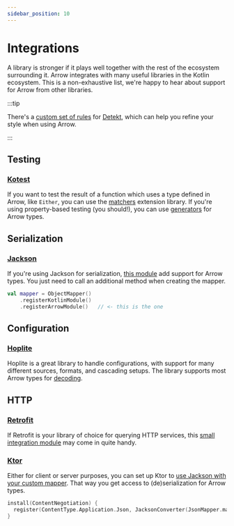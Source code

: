 ```yaml
---
sidebar_position: 10
---
```


# Integrations

A library is stronger if it plays well together with the rest of the ecosystem 
surrounding it. Arrow integrates with many useful libraries in the Kotlin
ecosystem. This is a non-exhaustive list, we're happy to hear about support for
Arrow from other libraries.

:::tip

There's a [custom set of rules](https://github.com/woltapp/arrow-detekt-rules)
for [Detekt](https://detekt.dev/), which can help you refine your style when
using Arrow.

:::

## Testing

### [Kotest](https://kotest.io/)

If you want to test the result of a function which uses a type defined in Arrow,
like `Either`, you can use the [matchers](https://kotest.io/docs/assertions/arrow.html)
extension library. If you're using property-based testing (you should!), you can
use [generators](https://kotest.io/docs/proptest/property-test-generators-arrow.html)
for Arrow types.

## Serialization

### [Jackson](https://github.com/FasterXML/jackson)

If you're using Jackson for serialization, [this module](https://github.com/arrow-kt/arrow-integrations#jackson-module)
add support for Arrow types. You just need to call an additional method when
creating the mapper.

```kotlin
val mapper = ObjectMapper()
    .registerKotlinModule()
    .registerArrowModule()   // <- this is the one
```

## Configuration

### [Hoplite](https://github.com/sksamuel/hoplite)

Hoplite is a great library to handle configurations, with support for many
different sources, formats, and cascading setups. The library supports most
Arrow types for [decoding](https://github.com/sksamuel/hoplite#decoders).

## HTTP

### [Retrofit](https://square.github.io/retrofit/)

If Retrofit is your library of choice for querying HTTP services, this
[small integration module](https://github.com/arrow-kt/arrow/tree/main/arrow-libs/core/arrow-core-retrofit)
may come in quite handy.

### [Ktor](https://ktor.io/)

Either for client or server purposes, you can set up Ktor to [use Jackson
with your custom mapper](https://github.com/arrow-kt/arrow-integrations#ktor).
That way you get access to (de)serialization for Arrow types.

```kotlin
install(ContentNegotiation) {
  register(ContentType.Application.Json, JacksonConverter(JsonMapper.mapper))
}
```
